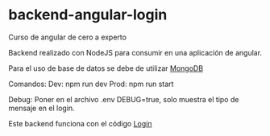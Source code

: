 # backend-angular-login
Curso de angular de cero a experto 

Backend realizado con NodeJS para consumir en una aplicación de angular.

Para el uso de base de datos se debe de utilizar  [MongoDB](https://mongodb.com)

Comandos:
Dev: npm run dev
Prod: npm run start

Debug: Poner en el archivo .env DEBUG=true, solo muestra el tipo de mensaje en el login.

Este backend funciona con el código [Login](https://github.com/adanga89/login-angular)
